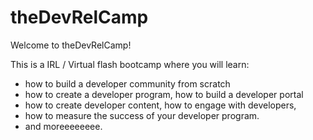 # theDevRelCamp

Welcome to theDevRelCamp!

This is a IRL / Virtual flash bootcamp where you will learn:
- how to build a developer community from scratch
- how to create a developer program, how to build a developer portal
- how to create developer content, how to engage with developers,
- how to measure the success of your developer program.
- and moreeeeeeee.
